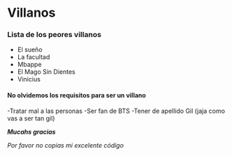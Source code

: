 # Villanos
### Lista de los peores villanos

* El sueño
* La facultad
* Mbappe
* El Mago Sin Dientes
* Vinicius

#### No olvidemos los requisitos para ser un villano
-Tratar mal a las personas
-Ser fan de BTS
-Tener de apellido Gil (jaja como vas a ser tan gil)

***Mucahs gracias*** 

*Por favor no copias mi excelente código*
